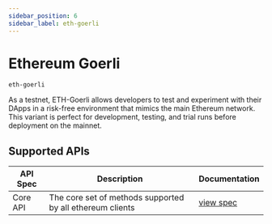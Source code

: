 ```yaml
---
sidebar_position: 6
sidebar_label: eth-goerli
---
```


# Ethereum Goerli

`eth-goerli`

As a testnet, ETH-Goerli allows developers to test and experiment with their DApps in a risk-free environment that mimics the main Ethereum network. This variant is perfect for development, testing, and trial runs before deployment on the mainnet.

## Supported APIs

| API Spec | Description                                               | Documentation                  |
| -------- | --------------------------------------------------------- | ------------------------------ |
| Core API | The core set of methods supported by all ethereum clients | [view spec](../specs/core-api) |
